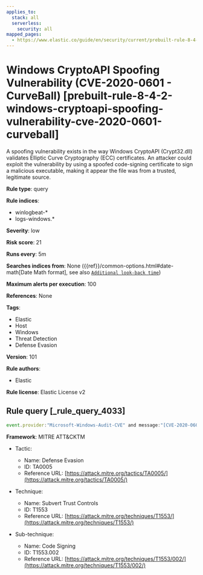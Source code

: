 ```yaml
---
applies_to:
  stack: all
  serverless:
    security: all
mapped_pages:
  - https://www.elastic.co/guide/en/security/current/prebuilt-rule-8-4-2-windows-cryptoapi-spoofing-vulnerability-cve-2020-0601-curveball.html
---
```


# Windows CryptoAPI Spoofing Vulnerability (CVE-2020-0601 - CurveBall) [prebuilt-rule-8-4-2-windows-cryptoapi-spoofing-vulnerability-cve-2020-0601-curveball]

A spoofing vulnerability exists in the way Windows CryptoAPI (Crypt32.dll) validates Elliptic Curve Cryptography (ECC) certificates. An attacker could exploit the vulnerability by using a spoofed code-signing certificate to sign a malicious executable, making it appear the file was from a trusted, legitimate source.

**Rule type**: query

**Rule indices**:

* winlogbeat-*
* logs-windows.*

**Severity**: low

**Risk score**: 21

**Runs every**: 5m

**Searches indices from**: None ({{ref}}/common-options.html#date-math[Date Math format], see also [`Additional look-back time`](docs-content://solutions/security/detect-and-alert/create-detection-rule.md#rule-schedule))

**Maximum alerts per execution**: 100

**References**: None

**Tags**:

* Elastic
* Host
* Windows
* Threat Detection
* Defense Evasion

**Version**: 101

**Rule authors**:

* Elastic

**Rule license**: Elastic License v2

## Rule query [_rule_query_4033]

```js
event.provider:"Microsoft-Windows-Audit-CVE" and message:"[CVE-2020-0601]"
```

**Framework**: MITRE ATT&CKTM

* Tactic:

    * Name: Defense Evasion
    * ID: TA0005
    * Reference URL: [https://attack.mitre.org/tactics/TA0005/](https://attack.mitre.org/tactics/TA0005/)

* Technique:

    * Name: Subvert Trust Controls
    * ID: T1553
    * Reference URL: [https://attack.mitre.org/techniques/T1553/](https://attack.mitre.org/techniques/T1553/)

* Sub-technique:

    * Name: Code Signing
    * ID: T1553.002
    * Reference URL: [https://attack.mitre.org/techniques/T1553/002/](https://attack.mitre.org/techniques/T1553/002/)



